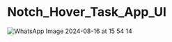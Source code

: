 # Notch_Hover_Task_App_UI
![WhatsApp Image 2024-08-16 at 15 54 14](https://github.com/user-attachments/assets/bf5108ad-eb89-4935-803d-b8b3350b4929)
